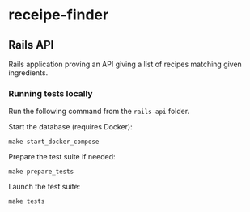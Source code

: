 # receipe-finder

## Rails API

Rails application proving an API giving a list of recipes matching given ingredients.

### Running tests locally

Run the following command from the `rails-api` folder.

Start the database (requires Docker):

```
make start_docker_compose
```

Prepare the test suite if needed:

```
make prepare_tests
```

Launch the test suite:

```
make tests
```
